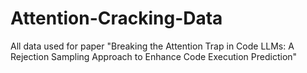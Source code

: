 # Attention-Cracking-Data
All data used for paper "Breaking the Attention Trap in Code LLMs: A Rejection Sampling Approach to Enhance Code Execution Prediction"

